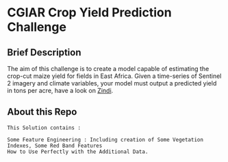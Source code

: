 # CGIAR Crop Yield Prediction Challenge

## Brief Description

The aim of this challenge is to create a model capable of estimating the crop-cut maize yield for fields in East Africa. Given a time-series of Sentinel 2 imagery and climate variables, your model must output a predicted yield in tons per acre, have a look on [Zindi](https://zindi.africa/competitions/cgiar-crop-yield-prediction-challenge).  


## About this Repo 

```
This Solution contains :

Some Feature Engineering : Including creation of Some Vegetation Indexes, Some Red Band Features
How to Use Perfectly with the Additional Data.
```



</div>
